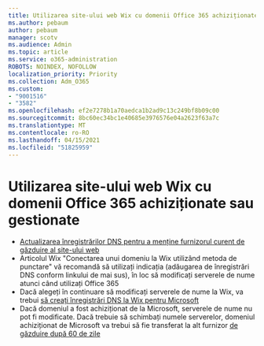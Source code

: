```yaml
---
title: Utilizarea site-ului web Wix cu domenii Office 365 achiziționate sau gestionate
ms.author: pebaum
author: pebaum
manager: scotv
ms.audience: Admin
ms.topic: article
ms.service: o365-administration
ROBOTS: NOINDEX, NOFOLLOW
localization_priority: Priority
ms.collection: Adm_O365
ms.custom:
- "9001516"
- "3582"
ms.openlocfilehash: ef2e7278b1a70aedca1b2ad9c13c249bf8b09c00
ms.sourcegitcommit: 8bc60ec34bc1e40685e3976576e04a2623f63a7c
ms.translationtype: MT
ms.contentlocale: ro-RO
ms.lasthandoff: 04/15/2021
ms.locfileid: "51825959"
---
```

# <a name="using-wix-website-with-office-365-purchased-or-managed-domains"></a>Utilizarea site-ului web Wix cu domenii Office 365 achiziționate sau gestionate

- [Actualizarea înregistrărilor DNS pentru a menține furnizorul curent de găzduire al site-ului web](https://docs.microsoft.com/microsoft-365/admin/dns/update-dns-records-to-retain-current-hosting-provider)
- Articolul Wix "Conectarea unui domeniu la Wix utilizând metoda de punctare" vă recomandă să utilizați indicația (adăugarea de înregistrări DNS conform linkului de mai sus), în loc să modificați serverele de nume atunci când utilizați Office 365
- Dacă alegeți în continuare să modificați serverele de nume la Wix, va trebui  [să creați înregistrări DNS la Wix pentru Microsoft](https://docs.microsoft.com/microsoft-365/admin/dns/create-dns-records-at-wix?view=o365-worldwide)
- Dacă domeniul a fost achiziționat de la Microsoft, serverele de nume nu pot fi modificate. Dacă trebuie să schimbați numele serverelor, domeniul achiziționat de Microsoft va trebui să fie transferat la alt furnizor  [de găzduire după 60 de zile](https://docs.microsoft.com/microsoft-365/admin/get-help-with-domains/transfer-a-domain-from-microsoft-to-another-host)